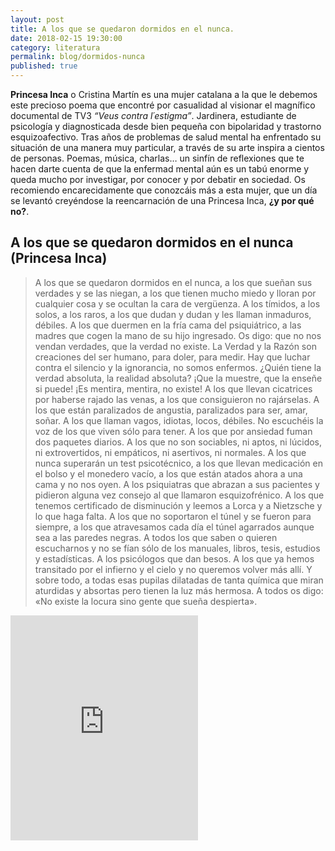 ```yaml
---
layout: post
title: A los que se quedaron dormidos en el nunca.
date: 2018-02-15 19:30:00
category: literatura
permalink: blog/dormidos-nunca
published: true
---
```


**Princesa Inca** o Cristina Martín es una mujer catalana a la que le debemos este precioso poema que encontré por casualidad al visionar el magnífico documental de TV3 *“Veus contra l´estigma”*.
Jardinera, estudiante de psicología y diagnosticada desde bien pequeña con bipolaridad y trastorno esquizoafectivo.
Tras años de problemas de salud mental ha enfrentado su situación de una manera muy particular, a través de su arte inspira a cientos de personas. Poemas, música, charlas… un sinfín de reflexiones que te hacen darte cuenta de que la enfermad mental aún es un tabú enorme y queda mucho por investigar, por conocer y por debatir en sociedad.
Os recomiendo encarecidamente que conozcáis más a esta mujer, que un día se levantó creyéndose la reencarnación de una Princesa Inca, **¿y por qué no?**.

## A los que se quedaron dormidos en el nunca (Princesa Inca)

> A los que se quedaron dormidos en el nunca,
> a los que sueñan sus verdades y se las niegan,
> a los que tienen mucho miedo
> y lloran por cualquier cosa
> y se ocultan la cara de vergüenza.
> A los tímidos,
> a los solos, a los raros,
> a los que dudan y dudan
> y les llaman inmaduros, débiles.
> A los que duermen en la fría cama del psiquiátrico,
> a las madres que cogen la mano de su hijo ingresado.
> Os digo: que no nos vendan verdades, que la verdad no existe.
> La Verdad y la Razón son creaciones del ser humano,
> para doler, para medir.
> Hay que luchar contra el silencio y la ignorancia,
> no somos enfermos.
> ¿Quién tiene la verdad absoluta, la realidad absoluta?
> ¡Que la muestre, que la enseñe si puede!
> ¡Es mentira, mentira, no existe!
> A los que llevan cicatrices por haberse rajado las venas,
> a los que consiguieron no rajárselas.
> A los que están paralizados de angustia,
> paralizados para ser, amar, soñar.
> A los que llaman vagos, idiotas, locos, débiles.
> No escuchéis la voz de los que viven sólo para tener.
> A los que por ansiedad fuman dos paquetes diarios.
> A los que no son sociables, ni aptos, ni lúcidos,
> ni extrovertidos, ni empáticos, ni asertivos, ni normales.
> A los que nunca superarán un test psicotécnico,
> a los que llevan medicación en el bolso y el monedero vacío,
> a los que están atados ahora a una cama y no nos oyen.
> A los psiquiatras que abrazan a sus pacientes
> y pidieron alguna vez consejo al que llamaron esquizofrénico.
> A los que tenemos certificado de disminución
> y leemos a Lorca y a Nietzsche y lo que haga falta.
> A los que no soportaron el túnel y se fueron para siempre,
> a los que atravesamos cada día el túnel
> agarrados aunque sea a las paredes negras.
> A todos los que saben o quieren escucharnos
> y no se fían sólo de los manuales, libros, tesis,
> estudios y estadísticas.
> A los psicólogos que dan besos.
> A los que ya hemos transitado por el infierno y el cielo
> y no queremos volver más allí.
> Y sobre todo,
> a todas esas pupilas dilatadas de tanta química
> que miran aturdidas y absortas
> pero tienen la luz más hermosa.
> A todos os digo:
> «No existe la locura sino gente que sueña despierta».


<iframe height="360" src="https://www.youtube.com/embed/PKyTHpUhoHE" frameborder="0" allow="autoplay; encrypted-media" allowfullscreen></iframe>




